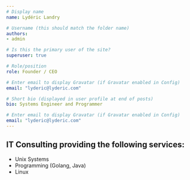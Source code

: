 ```yaml
---
# Display name
name: Lydéric Landry

# Username (this should match the folder name)
authors:
- admin

# Is this the primary user of the site?
superuser: true

# Role/position
role: Founder / CEO

# Enter email to display Gravatar (if Gravatar enabled in Config)
email: "lyderic@lyderic.com"

# Short bio (displayed in user profile at end of posts)
bio: Systems Engineer and Programmer

# Enter email to display Gravatar (if Gravatar enabled in Config)
email: "lyderic@lyderic.com"
---
```


## IT Consulting providing the following services:

- Unix Systems
- Programming (Golang, Java)
- Linux
